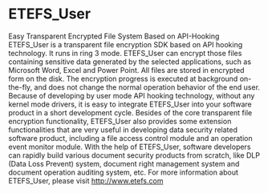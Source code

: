 # ETEFS_User
Easy Transparent Encrypted File System Based on API-Hooking
ETEFS_User is a transparent file encryption SDK based on API hooking technology. It runs in ring 3 mode. ETEFS_User can encrypt those files containing sensitive data generated by the selected applications, such as Microsoft Word, Excel and Power Point. All files are stored in encrypted form on the disk. The encryption progress is executed at background on-the-fly, and does not change the normal operation behavior of the end user. Because of developing by user mode API hooking technology, without any kernel mode drivers, it is easy to integrate ETEFS_User into your software product in a short development cycle. Besides of the core transparent file encryption functionality, ETEFS_User also provides some extension functionalities that are very useful in developing data security related software product, including a file access control module and an operation event monitor module. With the help of ETEFS_User, software developers can rapidly build various document security products from scratch, like DLP (Data Loss Prevent) system, document right management system and document operation auditing system, etc. 
For more information about ETEFS_User, please visit http://www.etefs.com
